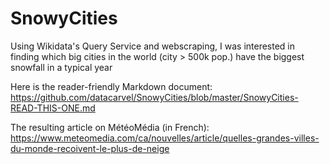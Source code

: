 # SnowyCities
Using Wikidata's Query Service and webscraping, I was interested in finding which big cities in the world (city > 500k pop.) have the biggest snowfall in a typical year

Here is the reader-friendly Markdown document: https://github.com/datacarvel/SnowyCities/blob/master/SnowyCities-READ-THIS-ONE.md

The resulting article on MétéoMédia (in French): https://www.meteomedia.com/ca/nouvelles/article/quelles-grandes-villes-du-monde-recoivent-le-plus-de-neige
